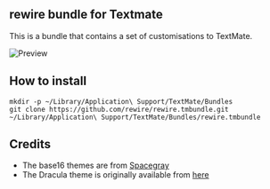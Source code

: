 ## rewire bundle for Textmate

This is a bundle that contains a set of customisations to TextMate.

![Preview](https://raw.github.com/rewire/rewire.tmbundle/master/preview.png)

## How to install

```shell
mkdir -p ~/Library/Application\ Support/TextMate/Bundles
git clone https://github.com/rewire/rewire.tmbundle.git ~/Library/Application\ Support/TextMate/Bundles/rewire.tmbundle
```

## Credits

* The base16 themes are from [Spacegray](https://github.com/kkga/spacegray)
* The Dracula theme is originally available from [here](https://draculatheme.com/textmate/)